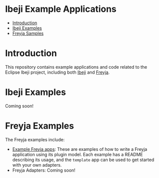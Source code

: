 # Ibeji Example Applications

- [Introduction](#introduction)
- [Ibeji Examples](#ibeji-examples)
- [Freyja Samples](#freyja-examples)

# Introduction

This repository contains example applications and code related to the Eclipse Ibeji project, including both [Ibeji](https://github.com/eclipse-ibeji/ibeji) and [Freyja](https://github.com/eclipse-ibeji/freyja).

# Ibeji Examples

Coming soon!

# Freyja Examples

The Freyja examples include:

- [Example Freyja apps](./freyja-apps/): These are examples of how to write a Freyja application using its plugin model. Each example has a README describing its usage, and the `template` app can be used to get started with your own adapters.
- Freyja Adapters: Coming soon!
